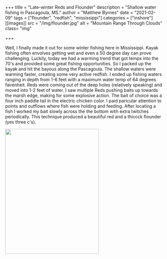 +++
title = "Late-winter Reds and Flounder"
description = "Shallow water fishing in Pascagoula, MS."
author = "Matthew Byrnes"
date = "2021-02-09"
tags = ["flounder", "redfish", "mississippi"]
categories = ["inshore"]
[[images]]
  src = "/img/flounder.jpg"
  alt = "Mountain Range Through Clouds"
  class= "img"

+++


Well, I finally made it out for some winter fishing here in Mississippi. Kayak fishing often envolves getting wet and even a 50 degree day can prove challenging. Luckily, today we had a warming trend that got temps into the 70's and provided some great fishing opportunities. So I packed up the kayak and hit the bayous along the Pascagoula. The shallow waters were warming faster, creating some very active redfish. I ended up fishing waters ranging in depth from 1-6 feet with a maximum water temp of 64 degrees fairenheit. Reds were coming out of the deep holes (relatively speaking) and moved into 1-2 feet of water. I saw multiple Reds pushing baits up towards the marsh edge, making for some explosive action. The bait of choice was a four inch paddle tail in the electric chicken color. I paid paricular attention to points and outflows where fish were holding and feeding. After locating a fish I worked my bait slowly across the the bottom with extra twitches periodically. This technique produced a beautiful red and a thiccck flounder (yes three c's). 

<img src="/blog/flounder_pasc_files/red.jpg" alt="" width="300px" height="400px"/>
